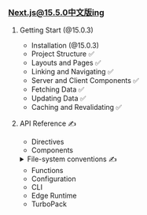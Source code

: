 ### [Next.js@15.5.0中文版ing](https://candicecaiyu.github.io/nextjs-docs/start)

1. Getting Start (@15.0.3)

    - Installation (@15.0.3)
    - Project Structure ✅
    - Layouts and Pages ✅
    - Linking and Navigating ✅
    - Server and Client Components ✅
    - Fetching Data ✅
    - Updating Data ✅
    - Caching and Revalidating ✅


2. API Reference ✍️

    - Directives
    - Components
   <details>
      <summary>File-system conventions ✍️</summary>

        - default.js ✅
        - error.js
        - instrumentation.js
        - layout.js
        - loading.js
        - mdx-components.js
        - middleware.js
        - not-found.js
        - page.js
        - route.js
        - Route Segment Config
        - template.js
        - Metadata Files
            - favicon, icon, and apple-icon
            - manifest.json
            - opengraph-image and twitter-image
            - robots.txt
            - sitemap.xml
        - Dynamic Segments
        - forbidden.js
        - instrumentation-client.js
        - intercepting routes
        - parallel routes ✅
        - public
        - src
        - unauthorized.js

   </details>

    - Functions
    - Configuration
    - CLI
    - Edge Runtime
    - TurboPack
     
